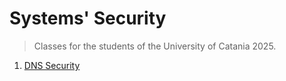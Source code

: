 # Systems' Security
> Classes for the students of the University of Catania 2025.

1. [DNS Security](DNS/README.md)